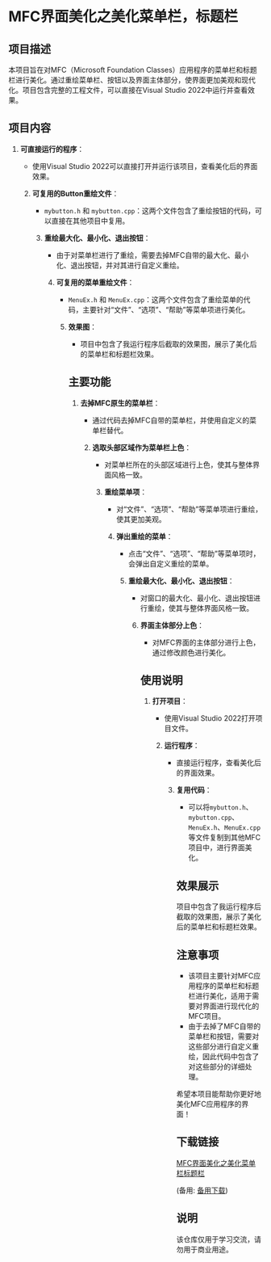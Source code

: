 # MFC界面美化之美化菜单栏，标题栏

## 项目描述

本项目旨在对MFC（Microsoft Foundation Classes）应用程序的菜单栏和标题栏进行美化。通过重绘菜单栏、按钮以及界面主体部分，使界面更加美观和现代化。项目包含完整的工程文件，可以直接在Visual Studio 2022中运行并查看效果。

## 项目内容

1. **可直接运行的程序**：
   - 使用Visual Studio 2022可以直接打开并运行该项目，查看美化后的界面效果。

   2. **可复用的Button重绘文件**：
      - `mybutton.h` 和 `mybutton.cpp`：这两个文件包含了重绘按钮的代码，可以直接在其他项目中复用。

      3. **重绘最大化、最小化、退出按钮**：
         - 由于对菜单栏进行了重绘，需要去掉MFC自带的最大化、最小化、退出按钮，并对其进行自定义重绘。

         4. **可复用的菜单重绘文件**：
            - `MenuEx.h` 和 `MenuEx.cpp`：这两个文件包含了重绘菜单的代码，主要针对“文件”、“选项”、“帮助”等菜单项进行美化。

            5. **效果图**：
               - 项目中包含了我运行程序后截取的效果图，展示了美化后的菜单栏和标题栏效果。

               ## 主要功能

               1. **去掉MFC原生的菜单栏**：
                  - 通过代码去掉MFC自带的菜单栏，并使用自定义的菜单栏替代。

                  2. **选取头部区域作为菜单栏上色**：
                     - 对菜单栏所在的头部区域进行上色，使其与整体界面风格一致。

                     3. **重绘菜单项**：
                        - 对“文件”、“选项”、“帮助”等菜单项进行重绘，使其更加美观。

                        4. **弹出重绘的菜单**：
                           - 点击“文件”、“选项”、“帮助”等菜单项时，会弹出自定义重绘的菜单。

                           5. **重绘最大化、最小化、退出按钮**：
                              - 对窗口的最大化、最小化、退出按钮进行重绘，使其与整体界面风格一致。

                              6. **界面主体部分上色**：
                                 - 对MFC界面的主体部分进行上色，通过修改颜色进行美化。

                                 ## 使用说明

                                 1. **打开项目**：
                                    - 使用Visual Studio 2022打开项目文件。

                                    2. **运行程序**：
                                       - 直接运行程序，查看美化后的界面效果。

                                       3. **复用代码**：
                                          - 可以将`mybutton.h`、`mybutton.cpp`、`MenuEx.h`、`MenuEx.cpp`等文件复制到其他MFC项目中，进行界面美化。

                                          ## 效果展示

                                          项目中包含了我运行程序后截取的效果图，展示了美化后的菜单栏和标题栏效果。

                                          ## 注意事项

                                          - 该项目主要针对MFC应用程序的菜单栏和标题栏进行美化，适用于需要对界面进行现代化的MFC项目。
                                          - 由于去掉了MFC自带的菜单栏和按钮，需要对这些部分进行自定义重绘，因此代码中包含了对这些部分的详细处理。

                                          希望本项目能帮助你更好地美化MFC应用程序的界面！

                                          ## 下载链接
                                          [MFC界面美化之美化菜单栏标题栏](https://pan.quark.cn/s/fe572bc0abfd) 

                                          (备用: [备用下载](https://pan.baidu.com/s/1jDGpmzRPEbCho80CFTpPVw?pwd=gy4l))

                                          ## 说明

                                          该仓库仅用于学习交流，请勿用于商业用途。
